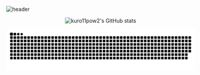 ![header](https://capsule-render.vercel.app/api?type=waving&color=timeGradient&height=200&section=header&text=Hi%20there!&fontSize=70&animation=fadeIn)
<p align="center">
    <img alt="kuro11pow2's GitHub stats" src="https://github-readme-stats.vercel.app/api?username=kuro11pow2&hide=stars,prs&count_private=true&theme=default&show_icons=true" style="text-align: center;">
</p>

![snake gif](https://github.com/kuro11pow2/kuro11pow2/blob/output/github-contribution-grid-snake.svg)